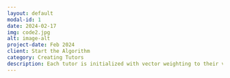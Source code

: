 ```yaml
---
layout: default
modal-id: 1
date: 2024-02-17
img: code2.jpg
alt: image-alt
project-date: Feb 2024
client: Start the Algorithm
category: Creating Tutors
description: Each tutor is initialized with vector weighting to their various subjects and time availabilities, creating a matchable object for students.
---
```

